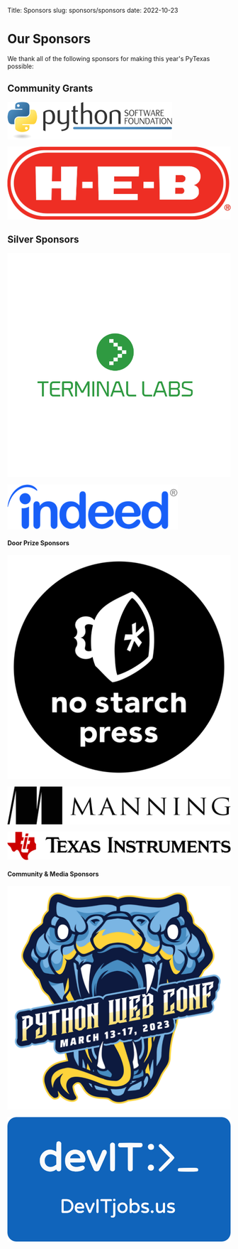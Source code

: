 Title: Sponsors
slug: sponsors/sponsors
date: 2022-10-23


# Our Sponsors
We thank all of the following sponsors for making this year's PyTexas possible:

## Community Grants
<div class="row mb-6 align-items-center" markdown="1">
<div class="col-6" markdown="1">

[![PSF logo](/theme/img/sponsors/psf.png)](https://www.python.org/psf)

</div>
<div class="col-6" markdown="1">

[![HEB logo](/theme/img/sponsors/heb.png)](https://heb.com)

</div>
</div>


## Silver Sponsors
<div class="row mb-4 align-items-center" markdown="1">
<div class="col-4" markdown="1">

[![Terminal Labs logo](/theme/img/sponsors/terminal-labs.svg)](https://www.terminallabs.com/)

</div>

<div class="col-4" markdown="1">

[![Indeed logo](/theme/img/sponsors/indeed.png)](https://www.indeed.com/)

</div>

</div>

#### Door Prize Sponsors
<div class="row mb-4 align-items-center" markdown="1">
<div class="col-3" markdown="1">

[![No Starch Press logo](/theme/img/sponsors/no-starch.png)](https://nostarch.com/)

</div>

<div class="col-3" markdown="1">

[![Manning Publications Logo](/theme/img/sponsors/manning.png)](https://www.manning.com/)

</div>
<div class="col-3" markdown="1">

[![Texas Instruments Logo](/theme/img/sponsors/texas-instruments.png)](https://www.ti.com/)

</div>

</div>

#### Community & Media Sponsors

<div class="row mb-4 align-items-center" markdown="1">
<div class="col-3" markdown="1">

[![Python Web Conf Logo](/theme/img/sponsors/pwc23.png)](https://2023.pythonwebconf.com/)

</div>

<div class="col-3" markdown="1">

[![devIT logo](/theme/img/sponsors/devit.png)](https://devitjobs.us/jobs/Python/all/all)

</div>

</div>
</div>

